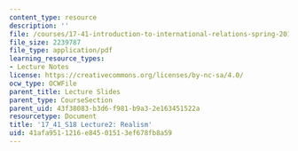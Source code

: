 ```yaml
---
content_type: resource
description: ''
file: /courses/17-41-introduction-to-international-relations-spring-2018/41afa9511216e84501513ef678fb8a59_MIT17_41S18_lec2.pdf
file_size: 2239787
file_type: application/pdf
learning_resource_types:
- Lecture Notes
license: https://creativecommons.org/licenses/by-nc-sa/4.0/
ocw_type: OCWFile
parent_title: Lecture Slides
parent_type: CourseSection
parent_uid: 43f38083-b3d6-f981-b9a3-2e163451522a
resourcetype: Document
title: '17_41_S18 Lecture2: Realism'
uid: 41afa951-1216-e845-0151-3ef678fb8a59
---
```

